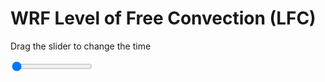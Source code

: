 <h1>WRF Level of Free Convection (LFC)</h1>
<p>Drag the slider to change the time</p>

<div class="slidecontainer">
<input oninput='setImage(this)' class="slider" type="range" min="0" max="49" value="0" step="1" />
<img id='img'/>
</div>

<script>
var img = document.getElementById('img');
var img_array = ['/assets/images/wrf/lc_wrfout_d01_2020-04-08_12:00:00.png',
'/assets/images/wrf/lc_wrfout_d01_2020-04-08_13:00:00.png',
'/assets/images/wrf/lc_wrfout_d01_2020-04-08_14:00:00.png',
'/assets/images/wrf/lc_wrfout_d01_2020-04-08_15:00:00.png',
'/assets/images/wrf/lc_wrfout_d01_2020-04-08_16:00:00.png',
'/assets/images/wrf/lc_wrfout_d01_2020-04-08_17:00:00.png',
'/assets/images/wrf/lc_wrfout_d01_2020-04-08_18:00:00.png',
'/assets/images/wrf/lc_wrfout_d01_2020-04-08_19:00:00.png',
'/assets/images/wrf/lc_wrfout_d01_2020-04-08_20:00:00.png',
'/assets/images/wrf/lc_wrfout_d01_2020-04-08_21:00:00.png',
'/assets/images/wrf/lc_wrfout_d01_2020-04-08_22:00:00.png',
'/assets/images/wrf/lc_wrfout_d01_2020-04-08_23:00:00.png',
'/assets/images/wrf/lc_wrfout_d01_2020-04-09_00:00:00.png',
'/assets/images/wrf/lc_wrfout_d01_2020-04-09_01:00:00.png',
'/assets/images/wrf/lc_wrfout_d01_2020-04-09_02:00:00.png',
'/assets/images/wrf/lc_wrfout_d01_2020-04-09_03:00:00.png',
'/assets/images/wrf/lc_wrfout_d01_2020-04-09_04:00:00.png',
'/assets/images/wrf/lc_wrfout_d01_2020-04-09_05:00:00.png',
'/assets/images/wrf/lc_wrfout_d01_2020-04-09_06:00:00.png',
'/assets/images/wrf/lc_wrfout_d01_2020-04-09_07:00:00.png',
'/assets/images/wrf/lc_wrfout_d01_2020-04-09_08:00:00.png',
'/assets/images/wrf/lc_wrfout_d01_2020-04-09_09:00:00.png',
'/assets/images/wrf/lc_wrfout_d01_2020-04-09_10:00:00.png',
'/assets/images/wrf/lc_wrfout_d01_2020-04-09_11:00:00.png',
'/assets/images/wrf/lc_wrfout_d01_2020-04-09_12:00:00.png',
'/assets/images/wrf/lc_wrfout_d01_2020-04-09_13:00:00.png',
'/assets/images/wrf/lc_wrfout_d01_2020-04-09_14:00:00.png',
'/assets/images/wrf/lc_wrfout_d01_2020-04-09_15:00:00.png',
'/assets/images/wrf/lc_wrfout_d01_2020-04-09_16:00:00.png',
'/assets/images/wrf/lc_wrfout_d01_2020-04-09_17:00:00.png',
'/assets/images/wrf/lc_wrfout_d01_2020-04-09_18:00:00.png',
'/assets/images/wrf/lc_wrfout_d01_2020-04-09_19:00:00.png',
'/assets/images/wrf/lc_wrfout_d01_2020-04-09_20:00:00.png',
'/assets/images/wrf/lc_wrfout_d01_2020-04-09_21:00:00.png',
'/assets/images/wrf/lc_wrfout_d01_2020-04-09_22:00:00.png',
'/assets/images/wrf/lc_wrfout_d01_2020-04-09_23:00:00.png',
'/assets/images/wrf/lc_wrfout_d01_2020-04-10_00:00:00.png',
'/assets/images/wrf/lc_wrfout_d01_2020-04-10_01:00:00.png',
'/assets/images/wrf/lc_wrfout_d01_2020-04-10_02:00:00.png',
'/assets/images/wrf/lc_wrfout_d01_2020-04-10_03:00:00.png',
'/assets/images/wrf/lc_wrfout_d01_2020-04-10_04:00:00.png',
'/assets/images/wrf/lc_wrfout_d01_2020-04-10_05:00:00.png',
'/assets/images/wrf/lc_wrfout_d01_2020-04-10_06:00:00.png',
'/assets/images/wrf/lc_wrfout_d01_2020-04-10_07:00:00.png',
'/assets/images/wrf/lc_wrfout_d01_2020-04-10_08:00:00.png',
'/assets/images/wrf/lc_wrfout_d01_2020-04-10_09:00:00.png',
'/assets/images/wrf/lc_wrfout_d01_2020-04-10_10:00:00.png',
'/assets/images/wrf/lc_wrfout_d01_2020-04-10_11:00:00.png',
'/assets/images/wrf/lc_wrfout_d01_2020-04-10_12:00:00.png',];
function setImage(obj)
{
        var value = obj.value;
        img.src = img_array[value];

}
</script>

